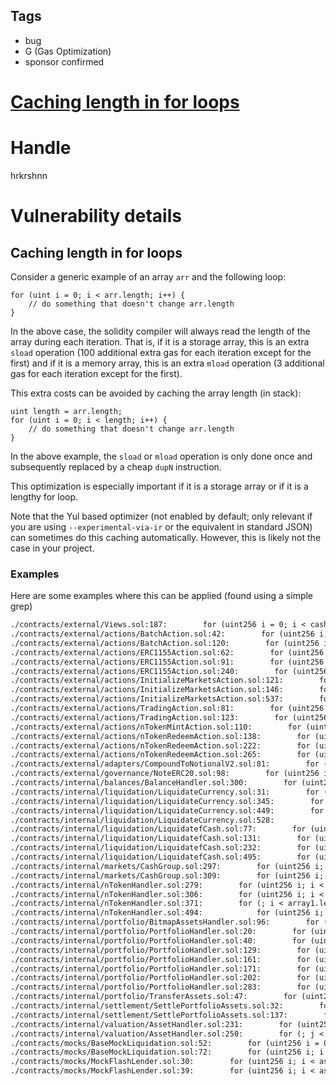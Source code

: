 ## Tags

- bug
- G (Gas Optimization)
- sponsor confirmed

# [Caching length in for loops](https://github.com/code-423n4/2021-08-notional-findings/issues/88) 

# Handle

hrkrshnn


# Vulnerability details

## Caching length in for loops

Consider a generic example of an array `arr` and the following loop:

``` solidity
for (uint i = 0; i < arr.length; i++) {
    // do something that doesn't change arr.length
}
```

In the above case, the solidity compiler will always read the length of
the array during each iteration. That is, if it is a storage array, this
is an extra `sload` operation (100 additional extra gas for each
iteration except for the first) and if it is a memory array, this is an
extra `mload` operation (3 additional gas for each iteration except for
the first).

This extra costs can be avoided by caching the array length (in stack):

``` solidity
uint length = arr.length;
for (uint i = 0; i < length; i++) {
    // do something that doesn't change arr.length
}
```

In the above example, the `sload` or `mload` operation is only done once
and subsequently replaced by a cheap `dupN` instruction.

This optimization is especially important if it is a storage array or if
it is a lengthy for loop.

Note that the Yul based optimizer (not enabled by default; only relevant
if you are using `--experimental-via-ir` or the equivalent in standard
JSON) can sometimes do this caching automatically. However, this is
likely not the case in your project.

### Examples

Here are some examples where this can be applied (found using a simple
grep)

``` txt
./contracts/external/Views.sol:187:        for (uint256 i = 0; i < cashGroup.maxMarketIndex; i++) {
./contracts/external/actions/BatchAction.sol:42:        for (uint256 i; i < actions.length; i++) {
./contracts/external/actions/BatchAction.sol:120:        for (uint256 i; i < actions.length; i++) {
./contracts/external/actions/ERC1155Action.sol:62:        for (uint256 i; i < accounts.length; i++) {
./contracts/external/actions/ERC1155Action.sol:91:        for (uint256 i; i < portfolio.length; i++) {
./contracts/external/actions/ERC1155Action.sol:240:        for (uint256 i; i < ids.length; i++) {
./contracts/external/actions/InitializeMarketsAction.sol:121:        for (uint256 i = 1; i < nToken.portfolioState.storedAssets.length; i++) {
./contracts/external/actions/InitializeMarketsAction.sol:146:        for (uint256 i = 1; i < nToken.portfolioState.storedAssets.length; i++) {
./contracts/external/actions/InitializeMarketsAction.sol:537:        for (uint256 i; i < nToken.cashGroup.maxMarketIndex; i++) {
./contracts/external/actions/TradingAction.sol:81:        for (uint256 i; i < trades.length; i++) {
./contracts/external/actions/TradingAction.sol:123:        for (uint256 i; i < trades.length; i++) {
./contracts/external/actions/nTokenMintAction.sol:110:        for (uint256 marketIndex = nToken.cashGroup.maxMarketIndex; marketIndex > 0; marketIndex--) {
./contracts/external/actions/nTokenRedeemAction.sol:138:        for (uint256 i; i < markets.length; i++) {
./contracts/external/actions/nTokenRedeemAction.sol:222:        for (uint256 i; i < nToken.portfolioState.storedAssets.length; i++) {
./contracts/external/actions/nTokenRedeemAction.sol:265:        for (uint256 i; i < markets.length; i++) {
./contracts/external/adapters/CompoundToNotionalV2.sol:81:        for (uint256 i; i < notionalV2CollateralIds.length; i++) {
./contracts/external/governance/NoteERC20.sol:98:        for (uint256 i = 0; i < initialGrantAmount.length; i++) {
./contracts/internal/balances/BalanceHandler.sol:300:        for (uint256 i; i < settleAmounts.length; i++) {
./contracts/internal/liquidation/LiquidateCurrency.sol:31:        for (uint256 i; i < portfolio.length; i++) {
./contracts/internal/liquidation/LiquidateCurrency.sol:345:        for (uint256 i; i < portfolioState.storedAssets.length; i++) {
./contracts/internal/liquidation/LiquidateCurrency.sol:449:        for (uint256 i; i < portfolioState.storedAssets.length; i++) {
./contracts/internal/liquidation/LiquidateCurrency.sol:528:            for (uint256 i; i < markets.length; i++) {
./contracts/internal/liquidation/LiquidatefCash.sol:77:        for (uint256 i; i < portfolio.length; i++) {
./contracts/internal/liquidation/LiquidatefCash.sol:131:        for (uint256 i; i < fCashMaturities.length; i++) {
./contracts/internal/liquidation/LiquidatefCash.sol:232:        for (uint256 i; i < fCashMaturities.length; i++) {
./contracts/internal/liquidation/LiquidatefCash.sol:495:        for (uint256 i; i < assets.length; i++) {
./contracts/internal/markets/CashGroup.sol:297:        for (uint256 i; i < cashGroup.liquidityTokenHaircuts.length; i++) {
./contracts/internal/markets/CashGroup.sol:309:        for (uint256 i; i < cashGroup.rateScalars.length; i++) {
./contracts/internal/nTokenHandler.sol:279:        for (uint256 i; i < depositShares.length; i++) {
./contracts/internal/nTokenHandler.sol:306:        for (uint256 i; i < proportions.length; i++) {
./contracts/internal/nTokenHandler.sol:371:        for (; i < array1.length; i++) {
./contracts/internal/nTokenHandler.sol:494:            for (uint256 i; i < nToken.portfolioState.storedAssets.length; i++) {
./contracts/internal/portfolio/BitmapAssetsHandler.sol:96:        for (uint256 i; i < assets.length; i++) {
./contracts/internal/portfolio/PortfolioHandler.sol:20:        for (uint256 i; i < assets.length; i++) {
./contracts/internal/portfolio/PortfolioHandler.sol:40:        for (uint256 i; i < assetArray.length; i++) {
./contracts/internal/portfolio/PortfolioHandler.sol:129:        for (uint256 i; i < newAssets.length; i++) {
./contracts/internal/portfolio/PortfolioHandler.sol:161:        for (uint256 i; i < portfolioState.storedAssets.length; i++) {
./contracts/internal/portfolio/PortfolioHandler.sol:171:        for (uint256 i; i < portfolioState.storedAssets.length; i++) {
./contracts/internal/portfolio/PortfolioHandler.sol:202:        for (uint256 i; i < portfolioState.newAssets.length; i++) {
./contracts/internal/portfolio/PortfolioHandler.sol:283:        for (uint256 i; i < portfolioState.storedAssets.length; i++) {
./contracts/internal/portfolio/TransferAssets.sol:47:        for (uint256 i; i < assets.length; i++) {
./contracts/internal/settlement/SettlePortfolioAssets.sol:32:        for (uint256 i = portfolioState.storedAssets.length; (i--) > 0;) {
./contracts/internal/settlement/SettlePortfolioAssets.sol:137:        for (uint256 i; i < portfolioState.storedAssets.length; i++) {
./contracts/internal/valuation/AssetHandler.sol:231:        for (uint256 i = portfolioIndex; i < assets.length; i++) {
./contracts/internal/valuation/AssetHandler.sol:250:        for (; j < assets.length; j++) {
./contracts/mocks/BaseMockLiquidation.sol:52:        for (uint256 i = 0; i < cashGroup.maxMarketIndex; i++) {
./contracts/mocks/BaseMockLiquidation.sol:72:        for (uint256 i; i < portfolioState.storedAssets.length; i++) {
./contracts/mocks/MockFlashLender.sol:30:        for (uint256 i; i < assets.length; i++) {
./contracts/mocks/MockFlashLender.sol:39:        for (uint256 i; i < assets.length; i++) {
```


